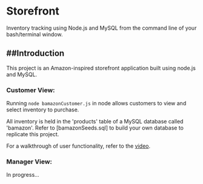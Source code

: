 # Storefront
Inventory tracking using Node.js and MySQL from the command line of your bash/terminal window.

##Introduction
-----------------
This project is an Amazon-inspired storefront application built using node.js and MySQL.

### Customer View:
Running `node bamazonCustomer.js` in node allows customers to view and select inventory to purchase.

All inventory is held in the 'products' table of a MySQL database called 'bamazon'. Refer to [bamazonSeeds.sql] to build your own database to replicate this project.

For a walkthrough of user functionality, refer to the [video](https://github.com/wla312/Storefront/blob/master/bamazonCustomerFlow.mov).

[video]: /Storefront/bamazonCustomerFlow.mov

### Manager View:
In progress...
